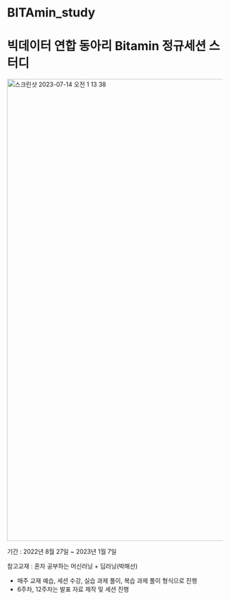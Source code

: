 # BITAmin_study
<h1/>빅데이터 연합 동아리 Bitamin 정규세션 스터디</h1>
<img width="1078" alt="스크린샷 2023-07-14 오전 1 13 38" src="https://github.com/cheongsu/BITAmin_study/assets/103344737/217b5942-9a9e-4995-9fdb-a36400c96aee">

기간 : 2022년 8월 27일 ~ 2023년 1월 7일

참고교재 : 혼자 공부하는 머신러닝 + 딥러닝(박해선)
- 매주 교재 예습, 세션 수강, 실습 과제 풀이, 복습 과제 풀이 형식으로 진행
- 6주차, 12주차는 발표 자료 제작 및 세션 진행
